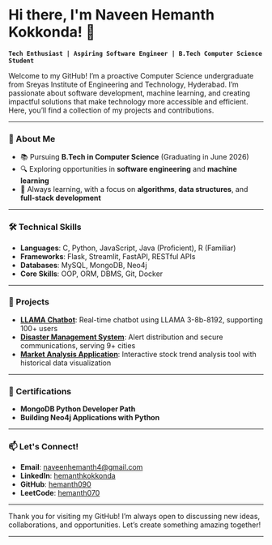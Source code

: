 
# Hi there, I'm Naveen Hemanth Kokkonda! 👋

**`Tech Enthusiast | Aspiring Software Engineer | B.Tech Computer Science Student`**

Welcome to my GitHub! I’m a proactive Computer Science undergraduate from Sreyas Institute of Engineering and Technology, Hyderabad. I’m passionate about software development, machine learning, and creating impactful solutions that make technology more accessible and efficient. Here, you’ll find a collection of my projects and contributions.

---

### 🌟 About Me
- 📚 Pursuing **B.Tech in Computer Science** (Graduating in June 2026)
- 🔍 Exploring opportunities in **software engineering** and **machine learning**
- 🌱 Always learning, with a focus on **algorithms**, **data structures**, and **full-stack development**

---

### 🛠️ Technical Skills
- **Languages**: C, Python, JavaScript, Java (Proficient), R (Familiar)
- **Frameworks**: Flask, Streamlit, FastAPI, RESTful APIs
- **Databases**: MySQL, MongoDB, Neo4j
- **Core Skills**: OOP, ORM, DBMS, Git, Docker

---

### 🚀 Projects
- **[LLAMA Chatbot](https://github.com/hemanth090/LLAMA-CHATBOT)**: Real-time chatbot using LLAMA 3-8b-8192, supporting 100+ users
- **[Disaster Management System](https://github.com/hemanth090/Disaster-Management)**: Alert distribution and secure communications, serving 9+ cities
- **[Market Analysis Application](https://github.com/hemanth090/MarketAnalysis)**: Interactive stock trend analysis tool with historical data visualization

---

### 🏅 Certifications
- **MongoDB Python Developer Path**
- **Building Neo4j Applications with Python**

---

### 📫 Let's Connect!
- **Email**: [naveenhemanth4@gmail.com](mailto:naveenhemanth4@gmail.com)
- **LinkedIn**: [hemanthkokkonda](https://linkedin.com/in/hemanthkokkonda)
- **GitHub**: [hemanth090](https://github.com/hemanth090)
- **LeetCode**: [hemanth070](https://leetcode.com/u/hemanth070/)

---

Thank you for visiting my GitHub! I’m always open to discussing new ideas, collaborations, and opportunities. Let’s create something amazing together!

---

